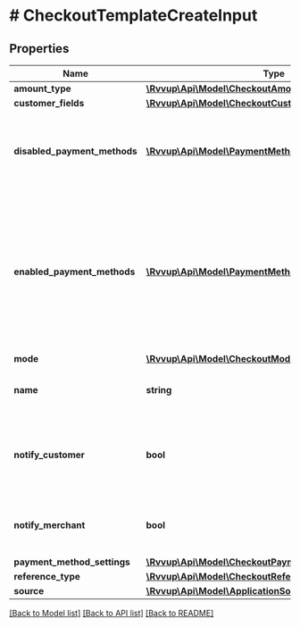 # # CheckoutTemplateCreateInput

## Properties

Name | Type | Description | Notes
------------ | ------------- | ------------- | -------------
**amount_type** | [**\Rvvup\Api\Model\CheckoutAmountType**](CheckoutAmountType.md) |  | [optional]
**customer_fields** | [**\Rvvup\Api\Model\CheckoutCustomerFieldsInput**](CheckoutCustomerFieldsInput.md) |  | [optional]
**disabled_payment_methods** | [**\Rvvup\Api\Model\PaymentMethod[]**](PaymentMethod.md) | The set of payment methods that are disabled for the checkout. | [optional]
**enabled_payment_methods** | [**\Rvvup\Api\Model\PaymentMethod[]**](PaymentMethod.md) | Ordered list of payment methods that are enabled for the checkout. An empty list (or null) means all payment methods are enabled. | [optional]
**mode** | [**\Rvvup\Api\Model\CheckoutMode**](CheckoutMode.md) |  | [optional]
**name** | **string** | The name of the checkout template. |
**notify_customer** | **bool** | Whether the customer should be notified on payment completion. | [optional] [default to false]
**notify_merchant** | **bool** | Whether you should be notified on payment completion. | [optional] [default to false]
**payment_method_settings** | [**\Rvvup\Api\Model\CheckoutPaymentMethodSettingsInput**](CheckoutPaymentMethodSettingsInput.md) |  | [optional]
**reference_type** | [**\Rvvup\Api\Model\CheckoutReferenceType**](CheckoutReferenceType.md) |  | [optional]
**source** | [**\Rvvup\Api\Model\ApplicationSource**](ApplicationSource.md) |  | [optional]

[[Back to Model list]](../../README.md#models) [[Back to API list]](../../README.md#endpoints) [[Back to README]](../../README.md)
